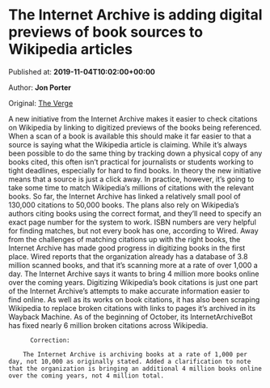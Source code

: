 
# The Internet Archive is adding digital previews of book sources to Wikipedia articles

Published at: **2019-11-04T10:02:00+00:00**

Author: **Jon Porter**

Original: [The Verge](https://www.theverge.com/2019/11/4/20947403/wikipedia-internet-archive-book-citations-digitizing-online)

A new initiative from the Internet Archive makes it easier to check citations on Wikipedia by linking to digitized previews of the books being referenced. When a scan of a book is available this should make it far easier to that a source is saying what the Wikipedia article is claiming.
While it’s always been possible to do the same thing by tracking down a physical copy of any books cited, this often isn’t practical for journalists or students working to tight deadlines, especially for hard to find books. In theory the new initiative means that a source is just a click away.
In practice, however, it’s going to take some time to match Wikipedia’s millions of citations with the relevant books. So far, the Internet Archive has linked a relatively small pool of 130,000 citations to 50,000 books. The plans also rely on Wikipedia’s authors citing books using the correct format, and they’ll need to specify an exact page number for the system to work. ISBN numbers are very helpful for finding matches, but not every book has one, according to Wired.
Away from the challenges of matching citations up with the right books, the Internet Archive has made good progress in digitizing books in the first place. Wired reports that the organization already has a database of 3.8 million scanned books, and that it’s scanning more at a rate of over 1,000 a day. The Internet Archive says it wants to bring 4 million more books online over the coming years.
Digitizing Wikipedia’s book citations is just one part of the Internet Archive’s attempts to make accurate information easier to find online. As well as its works on book citations, it has also been scraping Wikipedia to replace broken citations with links to pages it’s archived in its Wayback Machine. As of the beginning of October, its InternetArchiveBot has fixed nearly 6 million broken citations across Wikipedia.

        
          Correction: 
        
        The Internet Archive is archiving books at a rate of 1,000 per day, not 10,000 as originally stated. Added a clarification to note that the organization is bringing an additional 4 million books online over the coming years, not 4 million total.
      
